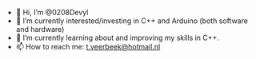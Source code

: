 - 👋 Hi, I’m @0208Devyl
- 👀 I’m currently interested/investing in C++ and Arduino (both software and hardware)
- 🌱 I’m currently learning about and improving my skills in C++.
- 📫 How to reach me: t.veerbeek@hotmail.nl

<!---
0208Devyl/0208Devyl is a ✨ special ✨ repository because its `README.md` (this file) appears on your GitHub profile.
You can click the Preview link to take a look at your changes.
--->
